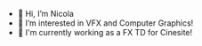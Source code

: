 - 👋 Hi, I’m Nicola
- 👀 I’m interested in VFX and Computer Graphics!
- 🤯 I'm currently working as a FX TD for Cinesite!
